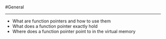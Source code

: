#General
___
* What are function pointers and how to use them
* What does a function pointer exactly hold
* Where does a function pointer point to in the virtual memory
